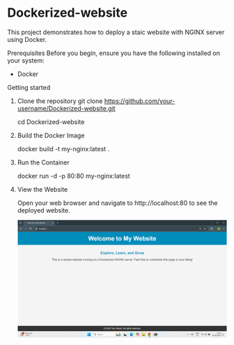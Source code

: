 # Dockerized-website

This project demonstrates how to deploy a staic website with NGINX server using Docker.

Prerequisites
Before you begin, ensure you have the following installed on your system:
* Docker

Getting started

1. Clone the repository
   git clone https://github.com/your-username/Dockerized-website.git
   
   cd Dockerized-website

2. Build the Docker Image

   docker build -t my-nginx:latest .

3. Run the Container
   
   docker run -d -p 80:80 my-nginx:latest
   
4. View the Website

   Open your web browser and navigate to http://localhost:80 to see the deployed website.

   ![image alt](https://github.com/kadamvignesh/Dockerized-website/blob/main/Screenshot%20(30).png?raw=true)
